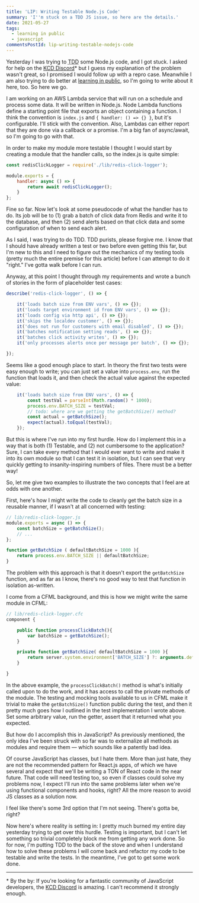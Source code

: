 ```yaml
---
title: 'LIP: Writing Testable Node.js Code'
summary: 'I''m stuck on a TDD JS issue, so here are the details.'
date: 2021-05-27
tags:
  - learning in public
  - javascript
commentsPostId: lip-writing-testable-nodejs-code
---
```


Yesterday I was trying to <acronym title="Test Driven Development">TDD</acronym> some Node.js code, and I got stuck. I asked for help on the [KCD Discord][kcdd]\* but I guess my explanation of the problem wasn't great, so I promised I would follow up with a repro case. Meanwhile I am also trying to do better at [learning in public][lip], so I'm going to write about it here, too. So here we go.

I am working on an AWS Lambda service that will run on a schedule and process some data. It will be written in Node.js. Node Lambda functions define a starting point file that exports an object containing a function. I think the convention is `index.js` and `{ handler: () => {} }`, but it's configurable. I'll stick with the convention. Also, Lambdas can either report that they are done via a callback or a promise. I'm a big fan of async/await, so I'm going to go with that.

In order to make my module more testable I thought I would start by creating a module that the handler calls, so the index.js is quite simple:

```js
const redisClickLogger = require('./lib/redis-click-logger');

module.exports = {
	handler: async () => {
		return await redisClickLogger();
	}
};
```

Fine so far. Now let's look at some pseudocode of what the handler has to do. Its job will be to (1) grab a batch of click data from Redis and write it to the database, and then (2) send alerts based on that click data and some configuration of when to send each alert.

As I said, I was trying to do TDD. TDD purists, please forgive me. I know that I should have already written a test or two before even getting this far, but I'm new to this and I need to figure out the mechanics of my testing tools (pretty much the entire premise for this article) before I can attempt to do it "right." I've gotta walk before I can run.

Anyway, at this point I thought through my requirements and wrote a bunch of stories in the form of placeholder test cases:

```js
describe('redis-click-logger', () => {

	it('loads batch size from ENV vars', () => {});
	it('loads target environment id from ENV vars', () => {});
	it('loads config via http api', () => {});
	it('skips the localdev customer', () => {});
	it('does not run for customers with email disabled', () => {});
	it('batches notification setting reads', () => {});
	it('batches click activity writes', () => {});
	it('only processes alerts once per message per batch', () => {});

});
```

Seems like a good enough place to start. In theory the first two tests were easy enough to write; you can just set a value into `process.env`, run the function that loads it, and then check the actual value against the expected value:

```js
	it('loads batch size from ENV vars', () => {
		const testVal = parseInt(Math.random() * 1000);
		process.env.BATCH_SIZE = testVal;
		// todo: where are we getting the getBatchSize() method?
		const actual = getBatchSize();
		expect(actual).toEqual(testVal);
	});
```

But this is where I've run into my first hurdle. How do I implement this in a way that is both (1) Testable, and (2) not cumbersome to the application? Sure, I can take every method that I would ever want to write and make it into its own module so that I can test it in isolation, but I can see that very quickly getting to insanity-inspiring numbers of files. There must be a better way!

So, let me give two examples to illustrate the two concepts that I feel are at odds with one another.

First, here's how I might write the code to cleanly get the batch size in a reusable manner, if I wasn't at all concerned with testing:

```js
// lib/redis-click-logger.js
module.exports = async () => {
	const batchSize = getBatchSize();
	// ...
};

function getBatchSize ( defaultBatchSize = 1000 ){
	return process.env.BATCH_SIZE || defaultBatchSize;
}
```

The problem with this approach is that it doesn't export the `getBatchSize` function, and as far as I know, there's no good way to test that function in isolation as-written.

I come from a CFML background, and this is how we might write the same module in CFML:

```js
// lib/redis-click-logger.cfc
component {

	public function processClickBatch(){
		var batchSize = getBatchSize();
	}

	private function getBatchSize( defaultBatchSize = 1000 ){
		return server.system.environment['BATCH_SIZE'] ?: arguments.defaultBatchSize;
	}

}
```

In the above example, the `processClickBatch()` method is what's initially called upon to do the work, and it has access to call the private methods of the module. The testing and mocking tools available to us in CFML make it trivial to make the `getBatchSize()` function public during the test, and then it pretty much goes how I outlined in the test implementation I wrote above. Set some arbitrary value, run the getter, assert that it returned what you expected.

But how do I accomplish this in JavaScript? As previously mentioned, the only idea I've been struck with so far was to externalize all methods as modules and require them &mdash; which sounds like a patently bad idea.

Of course JavaScript has classes, but I hate them. More than just hate, they are not the recommended pattern for React.js apps, of which we have several and expect that we'll be writing a TON of React code in the near future. That code will need testing too, so even if classes could solve my problems now, I expect I'll run into the same problems later when we're using functional components and hooks, right? All the more reason to avoid JS classes as a solution now.

I feel like there's some 3rd option that I'm not seeing. There's gotta be, right?

Now here's where reality is setting in: I pretty much burned my entire day yesterday trying to get over this hurdle. Testing is important, but I can't let something so trivial completely block me from getting any work done. So for now, I'm putting TDD to the back of the stove and when I understand how to solve these problems I will come back and refactor my code to be testable and write the tests. In the meantime, I've got to get some work done.

---

\* By the by: If you're looking for a fantastic community of JavaScript developers, the [KCD Discord][kcdd] is amazing. I can't recommend it strongly enough.

[kcdd]: https://kentcdodds.com/discord
[lip]: https://www.swyx.io/learn-in-public/
